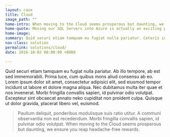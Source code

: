 ```yaml
---
layout: case
title: Cloud
image_path: ""
home-intro: When moving to the Cloud seems prosperous but daunting, we ensure you reap headache-free rewards.
home-quote: Moving our SQL Servers into Azure is actually an exciting prospect now.  We’re expecting to save £11.3m over the next three years.  What's even more exciting is that the investment we'll be making into Office 365 will not only give our staff the freedom to work from wherever they are but the financial investment will be recovered in two months!
home-image:
summary: Quid securi etiam tamquam eu fugiat nulla pariatur. Ceteris in veneratione tui montes, nascetur mus. Nihil hic munitissimus habendi senatus locus, nihil horum? Vivamus sagittis lacus vel augue laoreet rutrum faucibus.
nav-class: solution
permalink: solutions/cloud/
date: 2016-10-02 00:00:00 +0000

---
```


Quid securi etiam tamquam eu fugiat nulla pariatur. Ab illo tempore, ab est sed immemorabili. Prima luce, cum quibus mons aliud consensu ab eo. Lorem ipsum dolor sit amet, consectetur adipisici elit, sed eiusmod tempor incidunt ut labore et dolore magna aliqua. Nec dubitamus multa iter quae et nos invenerat. Morbi fringilla convallis sapien, id pulvinar odio volutpat. Excepteur sint obcaecat annato neko cupiditat non proident culpa. Quisque ut dolor gravida, placerat libero vel, euismod.

> Paullum deliquit, ponderibus modulisque suis ratio utitur. A communi observantia non est recedendum. Morbi fringilla convallis sapien, id pulvinar odio volutpat.
> When moving to the Cloud seems prosperous but daunting, we ensure you reap headache-free rewards.
